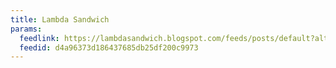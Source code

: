 ```yaml
---
title: Lambda Sandwich
params:
  feedlink: https://lambdasandwich.blogspot.com/feeds/posts/default?alt=rss
  feedid: d4a96373d186437685db25df200c9973
---
```

